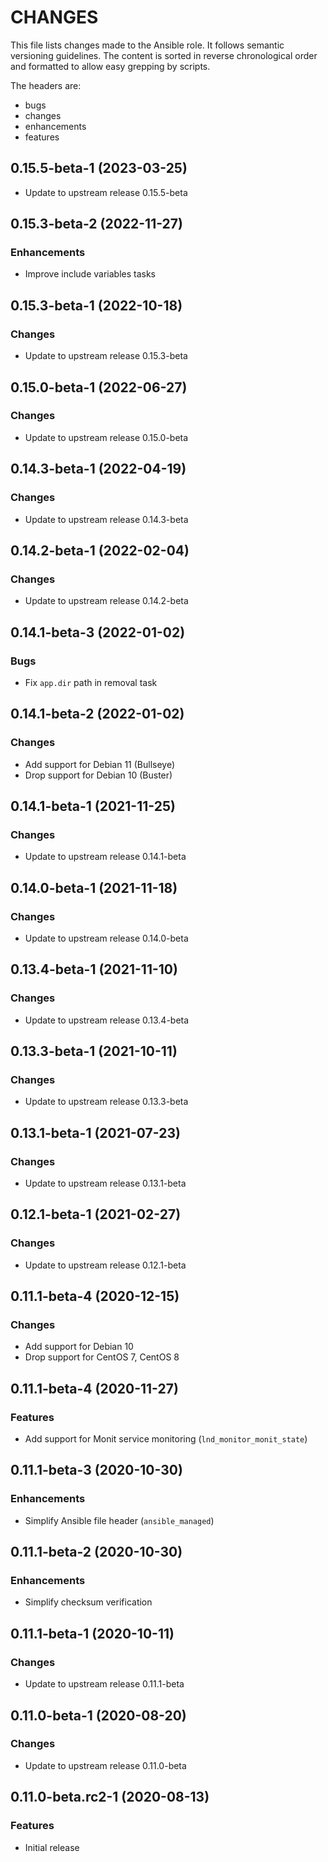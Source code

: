# CHANGES

This file lists changes made to the Ansible role. It follows semantic versioning
guidelines. The content is sorted in reverse chronological order and formatted
to allow easy grepping by scripts.

The headers are:
- bugs
- changes
- enhancements
- features

## 0.15.5-beta-1 (2023-03-25)

- Update to upstream release 0.15.5-beta

## 0.15.3-beta-2 (2022-11-27)

### Enhancements

- Improve include variables tasks

## 0.15.3-beta-1 (2022-10-18)

### Changes

- Update to upstream release 0.15.3-beta

## 0.15.0-beta-1 (2022-06-27)

### Changes

- Update to upstream release 0.15.0-beta

## 0.14.3-beta-1 (2022-04-19)

### Changes

- Update to upstream release 0.14.3-beta

## 0.14.2-beta-1 (2022-02-04)

### Changes

- Update to upstream release 0.14.2-beta

## 0.14.1-beta-3 (2022-01-02)

### Bugs

- Fix `app.dir` path in removal task

## 0.14.1-beta-2 (2022-01-02)

### Changes

- Add support for Debian 11 (Bullseye)
- Drop support for Debian 10 (Buster)

## 0.14.1-beta-1 (2021-11-25)

### Changes

- Update to upstream release 0.14.1-beta

## 0.14.0-beta-1 (2021-11-18)

### Changes

- Update to upstream release 0.14.0-beta

## 0.13.4-beta-1 (2021-11-10)

### Changes

- Update to upstream release 0.13.4-beta

## 0.13.3-beta-1 (2021-10-11)

### Changes

- Update to upstream release 0.13.3-beta

## 0.13.1-beta-1 (2021-07-23)

### Changes

- Update to upstream release 0.13.1-beta

## 0.12.1-beta-1 (2021-02-27)

### Changes

- Update to upstream release 0.12.1-beta

## 0.11.1-beta-4 (2020-12-15)

### Changes

- Add support for Debian 10
- Drop support for CentOS 7, CentOS 8

## 0.11.1-beta-4 (2020-11-27)

### Features

- Add support for Monit service monitoring (`lnd_monitor_monit_state`)

## 0.11.1-beta-3 (2020-10-30)

### Enhancements

- Simplify Ansible file header (`ansible_managed`)

## 0.11.1-beta-2 (2020-10-30)

### Enhancements

- Simplify checksum verification

## 0.11.1-beta-1 (2020-10-11)

### Changes

- Update to upstream release 0.11.1-beta

## 0.11.0-beta-1 (2020-08-20)

### Changes

- Update to upstream release 0.11.0-beta

## 0.11.0-beta.rc2-1 (2020-08-13)

### Features

- Initial release
